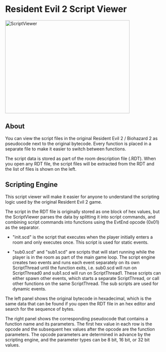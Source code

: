 # Resident Evil 2 Script Viewer

<div style="display:inline-block;">
<img src="https://github.com/samuelyuan/Bio2ScriptViewer/raw/master/screenshots/ScriptViewer.png" alt="ScriptViewer" width="400" height="300" />
</div>

## About

You can view the script files in the original Resident Evil 2 / Biohazard 2 as pseudocode next to the original bytecode. Every function is placed in a separate file to make it easier to switch between functions.

The script data is stored as part of the room description file (.RDT). When you open any RDT file, the script files will be extracted from the RDT and the list of files is shown on the left.

## Scripting Engine

This script viewer will make it easier for anyone to understand the scripting logic used by the original Resident Evil 2 game. 

The script in the RDT file is originally stored as one block of hex values, but the ScriptViewer parses the data by splitting it into script commands, and combining script commands into functions using the EvtEnd opcode (0x01) as the separator.

* "init.scd" is the script that executes when the player initially enters a room and only executes once. This script is used for static events.

* "sub0.scd" and "sub1.scd" are scripts that will start running while the player is in the room as part of the main game loop. The script engine creates two events and runs each event separately on its own ScriptThread until the function exits, i.e. sub0.scd will run on ScriptThread0 and sub1.scd will run on ScriptThread1. These scripts can either spawn other events, which starts a separate ScriptThread, or call other functions on the same ScriptThread. The sub scripts are used for dynamic events.

The left panel shows the original bytecode in hexadecimal, which is the same data that can be found if you open the RDT file in an hex editor and search for the sequence of bytes. 

The right panel shows the corresponding pseudocode that contains a function name and its parameters. The first hex value in each row is the opcode and the subsequent hex values after the opcode are the function parameters. The opcode parameters are determined in advance by the scripting engine, and the parameter types can be 8 bit, 16 bit, or 32 bit values.

